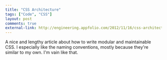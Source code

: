 ```yaml
---
title: "CSS Architecture"
tags: ["Code", "CSS"]
layout: post
comments: true
external-link: http://engineering.appfolio.com/2012/11/16/css-architecture/
---
```


A nice and lengthy article about how to write modular and maintainable CSS. I especially like the naming conventions, mostly because they're similar to my own. I'm vain like that.
